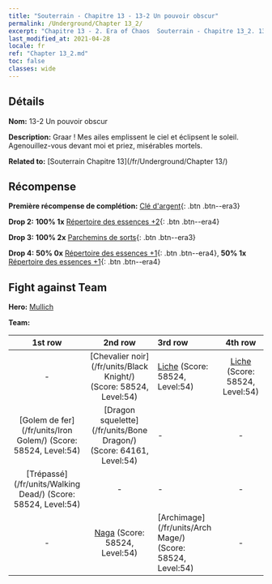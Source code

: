 ```yaml
---
title: "Souterrain - Chapitre 13 - 13-2 Un pouvoir obscur"
permalink: /Underground/Chapter 13_2/
excerpt: "Chapitre 13 - 2. Era of Chaos  Souterrain - Chapitre 13_2. 13-2 Un pouvoir obscur"
last_modified_at: 2021-04-28
locale: fr
ref: "Chapter 13_2.md"
toc: false
classes: wide
---
```


## Détails

 **Nom:** 13-2 Un pouvoir obscur

 **Description:** Graar ! Mes ailes emplissent le ciel et éclipsent le soleil. Agenouillez-vous devant moi et priez, misérables mortels.

 **Related to:** [Souterrain Chapitre 13](/fr/Underground/Chapter 13/)

## Récompense

 **Première récompense de complétion:** [Clé d'argent](/ItemsFR/con_693/){: .btn .btn--era3}

 **Drop 2:** **100% 1x** [Répertoire des essences +2](/ItemsFR/mat_53/){: .btn .btn--era4}

 **Drop 3:** **100% 2x** [Parchemins de sorts](/ItemsFR/con_694/){: .btn .btn--era3}

 **Drop 4:** **50% 0x** [Répertoire des essences +1](/ItemsFR/mat_46/){: .btn .btn--era4}, **50% 1x** [Répertoire des essences +1](/ItemsFR/mat_46/){: .btn .btn--era4}


## Fight against Team
 **Hero:** [Mullich](/fr/heroes/Mullich/)

 **Team:**


  | 1st row | 2nd row | 3rd row | 4th row |
  |:----:|:----:|:----|:----:|
  | - | [Chevalier noir](/fr/units/Black Knight/) (Score: 58524, Level:54)  | [Liche](/fr/units/Lich/) (Score: 58524, Level:54)  | [Liche](/fr/units/Lich/) (Score: 58524, Level:54)  |
  | [Golem de fer](/fr/units/Iron Golem/) (Score: 58524, Level:54)  | [Dragon squelette](/fr/units/Bone Dragon/) (Score: 64161, Level:54)  | - | - |
  | [Trépassé](/fr/units/Walking Dead/) (Score: 58524, Level:54)  | - | - | - |
  | - | [Naga](/fr/units/Naga/) (Score: 58524, Level:54)  | [Archimage](/fr/units/Arch Mage/) (Score: 58524, Level:54)  | - |


